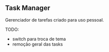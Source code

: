 ## Task Manager
Gerenciador de tarefas criado para uso pessoal.

TODO:

- switch para troca de tema
- remoção geral das tasks

